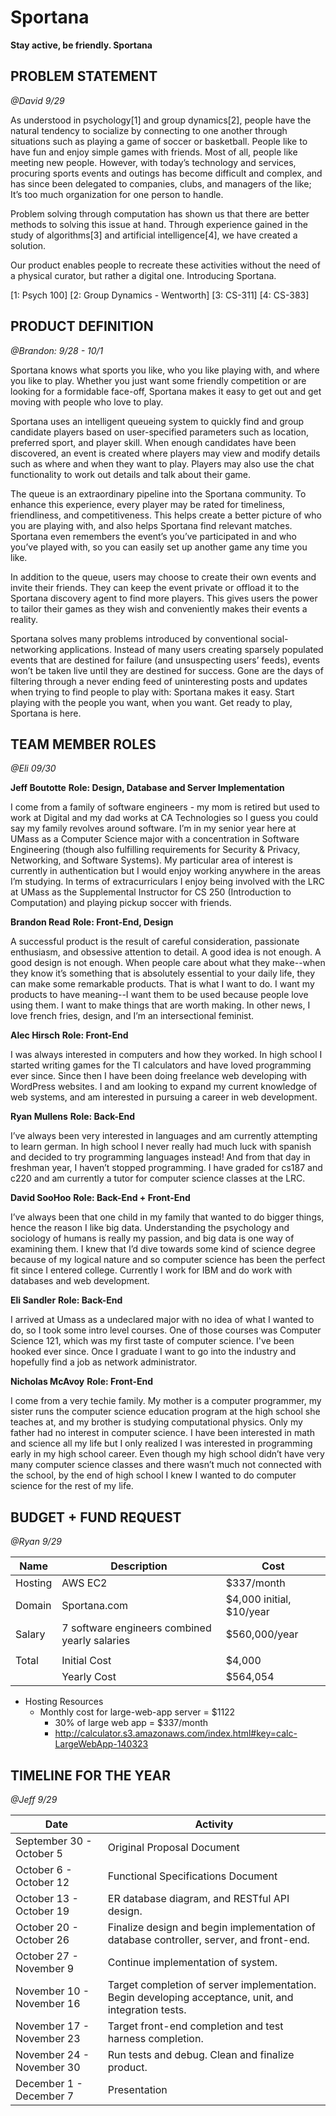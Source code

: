 Sportana
=================
**Stay active, be friendly. Sportana**


PROBLEM STATEMENT
-----------------
*@David 9/29*

As understood in psychology[1] and group dynamics[2], people have the natural tendency to socialize by connecting to one another through situations such as playing a game of soccer or basketball. People like to have fun and enjoy simple games with friends. Most of all, people like meeting new people. However, with today’s technology and services, procuring sports events and outings has become difficult and complex, and has since been delegated to companies, clubs, and managers of the like; It’s too much organization for one person to handle.

Problem solving through computation has shown us that there are better methods to solving this issue at hand. Through experience gained in the study of algorithms[3] and artificial intelligence[4], we have created a solution.

Our product enables people to recreate these activities without the need of a physical curator, but rather a digital one.  Introducing Sportana.

[1: Psych 100] [2: Group Dynamics - Wentworth] [3: CS-311] [4: CS-383]

PRODUCT DEFINITION
------------------
*@Brandon: 9/28 - 10/1*		

Sportana knows what sports you like, who you like playing with, and where you like to play.  Whether you just want some friendly competition or are looking for a formidable face-off, Sportana makes it easy to get out and get moving with people who love to play.

Sportana uses an intelligent queueing system to quickly find and group candidate players based on user-specified parameters such as location, preferred sport, and player skill.  When enough candidates have been discovered, an event is created where players may view and modify details such as where and when they want to play.  Players may also use the chat functionality to work out details and talk about their game. 

The queue is an extraordinary pipeline into the Sportana community.  To enhance this experience, every player may be rated for timeliness, friendliness, and competitiveness.  This helps create a better picture of who you are playing with, and also helps Sportana find relevant matches.  Sportana even remembers the event’s you’ve participated in and who you’ve played with, so you can easily set up another game any time you like.

In addition to the queue, users may choose to create their own events and invite their friends.  They can keep the event private or offload it to the Sportana discovery agent to find more players.  This gives users the power to tailor their games as they wish and conveniently makes their events a reality.

Sportana solves many problems introduced by conventional social-networking applications.  Instead of many users creating sparsely populated events that are destined for failure (and unsuspecting users’ feeds), events won’t be taken live until they are destined for success.  Gone are the days of filtering through a never ending feed of uninteresting posts and updates when trying to find people to play with:  Sportana makes it easy.  Start playing with the people you want, when you want.  Get ready to play, Sportana is here.


TEAM MEMBER ROLES
------------------
*@Eli 09/30*

**Jeff Boutotte**
**Role: Design, Database and Server Implementation**

I come from a family of software engineers - my mom is retired but used to work at Digital and my dad works at CA Technologies so I guess you could say my family revolves around software.  I’m in my senior year here at UMass as a Computer Science major with a concentration in Software Engineering (though also fulfilling requirements for Security & Privacy, Networking, and Software Systems).  My particular area of interest is currently in authentication but I would enjoy working anywhere in the areas I’m studying.  In terms of extracurriculars I enjoy being involved with the LRC at UMass as the Supplemental Instructor for CS 250 (Introduction to Computation) and playing pickup soccer with friends.

**Brandon Read**
**Role: Front-End, Design**

A successful product is the result of careful consideration, passionate enthusiasm, and obsessive attention to detail. A good idea is not enough. A good design is not enough. When people care about what they make--when they know it’s something that is absolutely essential to your daily life, they can make some remarkable products. That is what I want to do. I want my products to have meaning--I want them to be used because people love using them. I want to make things that are worth making.  In other news, I love french fries, design, and I’m an intersectional feminist.

**Alec Hirsch**
**Role: Front-End**

I was always interested in computers and how they worked. In high school I started writing games for the TI calculators and have loved programming ever since. Since then I have been doing freelance web developing with WordPress websites. I and am looking to expand my current knowledge of web systems, and am interested in pursuing a career in web development.

**Ryan Mullens**
**Role: Back-End**

I’ve always been very interested in languages and am currently attempting to learn german. In high school I never really had much luck with spanish and decided to try programming languages instead! And from that day in freshman year, I haven’t stopped programming. I have graded for cs187 and c220 and am currently a tutor for computer science classes at the LRC.

**David SooHoo**
**Role: Back-End + Front-End**

I’ve always been that one child in my family that wanted to do bigger things, hence the reason I like big data. Understanding the psychology and sociology of humans is really my passion, and big data is one way of examining them. I knew that I’d dive towards some kind of science degree because of my logical nature and so computer science has been the perfect fit since I entered college. Currently I work for IBM and do work with databases and web development.

**Eli Sandler**
**Role: Back-End**

I arrived at Umass as a undeclared major with no idea of what I wanted to do, so I took some intro level courses. One of those courses was Computer Science 121, which was my first taste of computer science. I've been hooked ever since. Once I graduate I want to go into the industry and hopefully find a job as network administrator.

**Nicholas McAvoy**
**Role: Front-End** 

I come from a very techie family. My mother is a computer programmer, my sister runs the computer science education program at the high school she teaches at, and my brother is studying computational physics. Only my father had no interest in computer science. I have been interested in math and science all my life but I only realized I was interested in programming early in my high school career. Even though my high school didn’t have very many computer science classes and there wasn’t much not connected with the school, by the end of high school I knew I wanted to do computer science for the rest of my life.


BUDGET + FUND REQUEST
------------------
*@Ryan 9/29*

| Name    | Description                                   | Cost                     |
|---------|-----------------------------------------------|--------------------------|
| Hosting | AWS EC2                                       | $337/month               |
| Domain  | Sportana.com                                  | $4,000 initial, $10/year |
| Salary  | 7 software engineers combined yearly salaries | $560,000/year            |
|         |                                               |                          |
| Total   | Initial Cost                                  | $4,000                   |
|         | Yearly Cost                                   | $564,054                 |


* Hosting Resources
  * Monthly cost for large-web-app server = $1122
    * 30% of large web app = $337/month
    * http://calculator.s3.amazonaws.com/index.html#key=calc-LargeWebApp-140323



TIMELINE FOR THE YEAR
------------------
*@Jeff 9/29*

| Date                      | Activity                                                                                              |
|---------------------------|-------------------------------------------------------------------------------------------------------|
| September 30 - October 5  | Original Proposal Document                                                                            |
| October 6 - October 12    | Functional Specifications Document                                                                    |
| October 13 - October 19   | ER database diagram, and RESTful API design.                                                          |
| October 20 - October 26   | Finalize design and begin implementation of database controller, server, and front-end.               |
| October 27 - November 9   | Continue implementation of system.                                                                    |
| November 10 - November 16 | Target completion of server implementation. Begin developing acceptance, unit, and integration tests. |
| November 17 - November 23 | Target front-end completion and test harness completion.                                              |
| November 24 - November 30 | Run tests and debug. Clean and finalize product.                                                      |
| December 1 - December 7   | Presentation                                                                                                      |

